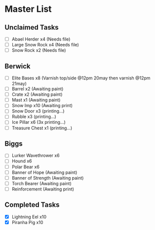 # Master List

## Unclaimed Tasks
- [ ] Abael Herder x4 (Needs file)
- [ ] Large Snow Rock x4 (Needs file)
- [ ] Snow Rock x2 (Needs file)

## Berwick
- [ ] Elite Bases x8 (Varnish top/side @12pm 20may then varnish @12pm 21may)
- [ ] Barrel x2 (Awaiting paint)
- [ ] Crate x2 (Awaiting paint)
- [ ] Mast x1 (Awaiting paint)
- [ ] Snow Imp x10 (Awaiting print)
- [ ] Snow Door x3 (printing...)
- [ ] Rubble x3 (printing...)
- [ ] Ice Pillar x6 (3x printing...)
- [ ] Treasure Chest x1 (printing...)

## Biggs
- [ ] Lurker Wavethrower x6
- [ ] Hound x6
- [ ] Polar Bear x6
- [ ] Banner of Hope (Awaiting paint)
- [ ] Banner of Strength (Awaiting paint)
- [ ] Torch Bearer (Awaiting paint)
- [ ] Reinforcement (Awaiting print)

## Completed Tasks
- [x] Lightning Eel x10
- [x] Piranha Pig x10
